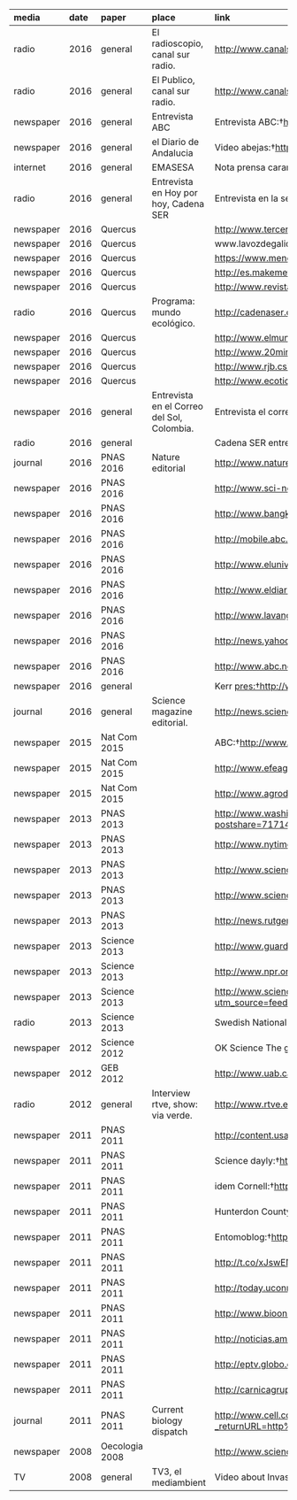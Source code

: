 
<table>
<colgroup>
<col width="3%" />
<col width="2%" />
<col width="5%" />
<col width="14%" />
<col width="74%" />
</colgroup>
<thead>
<tr class="header">
<th align="left">media</th>
<th align="left">date</th>
<th align="left">paper</th>
<th align="left">place</th>
<th align="left">link</th>
</tr>
</thead>
<tbody>
<tr class="odd">
<td align="left">radio</td>
<td align="left">2016</td>
<td align="left">general</td>
<td align="left">El radioscopio, canal sur radio.</td>
<td align="left"><a href="http://www.canalsur.es/programa_radio.html?id=385" class="uri">http://www.canalsur.es/programa_radio.html?id=385</a></td>
</tr>
<tr class="even">
<td align="left">radio</td>
<td align="left">2016</td>
<td align="left">general</td>
<td align="left">El Publico, canal sur radio.</td>
<td align="left"><a href="http://www.canalsur.es/el-publico-csr/91896.html" class="uri">http://www.canalsur.es/el-publico-csr/91896.html</a></td>
</tr>
<tr class="odd">
<td align="left">newspaper</td>
<td align="left">2016</td>
<td align="left">general</td>
<td align="left">Entrevista ABC</td>
<td align="left">Entrevista ABC:†<a href="http://sevilla.abc.es/sevilla/sevi-hotel-abejas-solitarias-sevilla-esta-carambolo-201605112302_noticia.html" class="uri">http://sevilla.abc.es/sevilla/sevi-hotel-abejas-solitarias-sevilla-esta-carambolo-201605112302_noticia.html</a></td>
</tr>
<tr class="even">
<td align="left">newspaper</td>
<td align="left">2016</td>
<td align="left">general</td>
<td align="left">el Diario de Andalucia</td>
<td align="left">Video abejas:†<a href="http://www.eldiario.es/andalucia/lacuadraturadelcirculo/pasa-abejas_6_502609736.html" class="uri">http://www.eldiario.es/andalucia/lacuadraturadelcirculo/pasa-abejas_6_502609736.html</a></td>
</tr>
<tr class="odd">
<td align="left">internet</td>
<td align="left">2016</td>
<td align="left">general</td>
<td align="left">EMASESA</td>
<td align="left">Nota prensa carambolo:†<a href="http://www.emasesa.com/construido-el-primer-hotel-de-abejas-solitarias-de-sevilla/" class="uri">http://www.emasesa.com/construido-el-primer-hotel-de-abejas-solitarias-de-sevilla/</a></td>
</tr>
<tr class="even">
<td align="left">radio</td>
<td align="left">2016</td>
<td align="left">general</td>
<td align="left">Entrevista en Hoy por hoy, Cadena SER</td>
<td align="left">Entrevista en la ser: Hoy por hoy; <a href="http://play.cadenaser.com/audio/1459152334_974828/" class="uri">http://play.cadenaser.com/audio/1459152334_974828/</a></td>
</tr>
<tr class="odd">
<td align="left">newspaper</td>
<td align="left">2016</td>
<td align="left">Quercus</td>
<td align="left"></td>
<td align="left"><a href="http://www.tercerainformacion.es/spip.php?article99903" class="uri">http://www.tercerainformacion.es/spip.php?article99903</a></td>
</tr>
<tr class="even">
<td align="left">newspaper</td>
<td align="left">2016</td>
<td align="left">Quercus</td>
<td align="left"></td>
<td align="left">www.lavozdegalicia.es/noticia/sociedad/2016/03/03/declive-abeja-miel-oculta-20000-especies/0003_201603G3P31993.htm</td>
</tr>
<tr class="odd">
<td align="left">newspaper</td>
<td align="left">2016</td>
<td align="left">Quercus</td>
<td align="left"></td>
<td align="left"><a href="https://www.meneame.net/m/cultura/cientificos-ecoflor-advierten-abejas-miel-no-son-unicas-peligro" class="uri">https://www.meneame.net/m/cultura/cientificos-ecoflor-advierten-abejas-miel-no-son-unicas-peligro</a></td>
</tr>
<tr class="even">
<td align="left">newspaper</td>
<td align="left">2016</td>
<td align="left">Quercus</td>
<td align="left"></td>
<td align="left"><a href="http://es.makemefeed.com/2016/03/04/cientificos-de-ecoflor-advierten-de-que-las-abejas-de-la-miel-no-son-las-unicas-en-peligro-1385300.html" class="uri">http://es.makemefeed.com/2016/03/04/cientificos-de-ecoflor-advierten-de-que-las-abejas-de-la-miel-no-son-las-unicas-en-peligro-1385300.html</a></td>
</tr>
<tr class="odd">
<td align="left">newspaper</td>
<td align="left">2016</td>
<td align="left">Quercus</td>
<td align="left"></td>
<td align="left"><a href="http://www.revistaquercus.es/noticia/6485/opinion/el-declive-de-las-abejas:-cinco-conceptos-mal-entendidos.html" class="uri">http://www.revistaquercus.es/noticia/6485/opinion/el-declive-de-las-abejas:-cinco-conceptos-mal-entendidos.html</a></td>
</tr>
<tr class="even">
<td align="left">radio</td>
<td align="left">2016</td>
<td align="left">Quercus</td>
<td align="left">Programa: mundo ecológico.</td>
<td align="left"><a href="http://cadenaser.com/emisora/2016/03/28/ser_madrid_norte/1459145418_420869.html" class="uri">http://cadenaser.com/emisora/2016/03/28/ser_madrid_norte/1459145418_420869.html</a></td>
</tr>
<tr class="odd">
<td align="left">newspaper</td>
<td align="left">2016</td>
<td align="left">Quercus</td>
<td align="left"></td>
<td align="left"><a href="http://www.elmundoecologico.es/abeja-miel-ecoflor-abeja-silvestre/" class="uri">http://www.elmundoecologico.es/abeja-miel-ecoflor-abeja-silvestre/</a></td>
</tr>
<tr class="even">
<td align="left">newspaper</td>
<td align="left">2016</td>
<td align="left">Quercus</td>
<td align="left"></td>
<td align="left"><a href="http://www.20minutos.es/noticia/2704829/0/abejas-miel-peligro-polinizadores/" class="uri">http://www.20minutos.es/noticia/2704829/0/abejas-miel-peligro-polinizadores/</a></td>
</tr>
<tr class="odd">
<td align="left">newspaper</td>
<td align="left">2016</td>
<td align="left">Quercus</td>
<td align="left"></td>
<td align="left"><a href="http://www.rjb.csic.es/jardinbotanico/jardin/contenido.php?Pag=106&amp;tipo=noticia&amp;cod=5035" class="uri">http://www.rjb.csic.es/jardinbotanico/jardin/contenido.php?Pag=106&amp;tipo=noticia&amp;cod=5035</a></td>
</tr>
<tr class="even">
<td align="left">newspaper</td>
<td align="left">2016</td>
<td align="left">Quercus</td>
<td align="left"></td>
<td align="left"><a href="http://www.ecoticias.com/naturaleza/113361/Abejas-peligro-solo-miel" class="uri">http://www.ecoticias.com/naturaleza/113361/Abejas-peligro-solo-miel</a></td>
</tr>
<tr class="odd">
<td align="left">newspaper</td>
<td align="left">2016</td>
<td align="left">general</td>
<td align="left">Entrevista en el Correo del Sol, Colombia.</td>
<td align="left">Entrevista el correo del sol:†<a href="http://www.elcorreodelsol.com/articulo/puedes-ayudar-las-abejas-con-flores-autoctonas-en-ventanas-y-jardines" class="uri">http://www.elcorreodelsol.com/articulo/puedes-ayudar-las-abejas-con-flores-autoctonas-en-ventanas-y-jardines</a></td>
</tr>
<tr class="even">
<td align="left">radio</td>
<td align="left">2016</td>
<td align="left">general</td>
<td align="left"></td>
<td align="left">Cadena SER entrevista:†<a href="http://cadenaser.com/emisora/2016/02/18/radio_huelva/1455783125_020311.html" class="uri">http://cadenaser.com/emisora/2016/02/18/radio_huelva/1455783125_020311.html</a></td>
</tr>
<tr class="odd">
<td align="left">journal</td>
<td align="left">2016</td>
<td align="left">PNAS 2016</td>
<td align="left">Nature editorial</td>
<td align="left"><a href="http://www.nature.com/nature/journal/v528/n7580/full/528011d.html" class="uri">http://www.nature.com/nature/journal/v528/n7580/full/528011d.html</a></td>
</tr>
<tr class="even">
<td align="left">newspaper</td>
<td align="left">2016</td>
<td align="left">PNAS 2016</td>
<td align="left"></td>
<td align="left"><a href="http://www.sci-news.com/biology/non-bee-insects-important-crop-pollinators-03477.html" class="uri">http://www.sci-news.com/biology/non-bee-insects-important-crop-pollinators-03477.html</a></td>
</tr>
<tr class="odd">
<td align="left">newspaper</td>
<td align="left">2016</td>
<td align="left">PNAS 2016</td>
<td align="left"></td>
<td align="left"><a href="http://www.bangkokpost.com/lite/news/781457/flies-wasps-beetles-are-important-pollinators-too" class="uri">http://www.bangkokpost.com/lite/news/781457/flies-wasps-beetles-are-important-pollinators-too</a></td>
</tr>
<tr class="even">
<td align="left">newspaper</td>
<td align="left">2016</td>
<td align="left">PNAS 2016</td>
<td align="left"></td>
<td align="left"><a href="http://mobile.abc.net.au/news/2015-12-01/non-bee-insects-just-as-important-as-bees-for-worlds-crops/6988344" class="uri">http://mobile.abc.net.au/news/2015-12-01/non-bee-insects-just-as-important-as-bees-for-worlds-crops/6988344</a></td>
</tr>
<tr class="odd">
<td align="left">newspaper</td>
<td align="left">2016</td>
<td align="left">PNAS 2016</td>
<td align="left"></td>
<td align="left"><a href="http://www.eluniversal.com.mx/articulo/ciencia-y-salud/ciencia/2015/11/30/abejas-no-son-la-unica-clave-en-la-polinizacion-de" class="uri">http://www.eluniversal.com.mx/articulo/ciencia-y-salud/ciencia/2015/11/30/abejas-no-son-la-unica-clave-en-la-polinizacion-de</a></td>
</tr>
<tr class="even">
<td align="left">newspaper</td>
<td align="left">2016</td>
<td align="left">PNAS 2016</td>
<td align="left"></td>
<td align="left"><a href="http://www.eldiario.es/cultura/tecnologia/insectos-ademas-abejas-polinizacion-cultivos_0_457755165.html" class="uri">http://www.eldiario.es/cultura/tecnologia/insectos-ademas-abejas-polinizacion-cultivos_0_457755165.html</a></td>
</tr>
<tr class="odd">
<td align="left">newspaper</td>
<td align="left">2016</td>
<td align="left">PNAS 2016</td>
<td align="left"></td>
<td align="left"><a href="http://www.lavanguardia.com/vida/20151130/30501255854/otros-insectos-ademas-de-las-abejas-claves-en-la-polinizacion-de-cultivos.html" class="uri">http://www.lavanguardia.com/vida/20151130/30501255854/otros-insectos-ademas-de-las-abejas-claves-en-la-polinizacion-de-cultivos.html</a></td>
</tr>
<tr class="even">
<td align="left">newspaper</td>
<td align="left">2016</td>
<td align="left">PNAS 2016</td>
<td align="left"></td>
<td align="left"><a href="http://news.yahoo.com/flies-wasps-beetles-important-pollinators-too-001606416.html" class="uri">http://news.yahoo.com/flies-wasps-beetles-important-pollinators-too-001606416.html</a></td>
</tr>
<tr class="odd">
<td align="left">newspaper</td>
<td align="left">2016</td>
<td align="left">PNAS 2016</td>
<td align="left"></td>
<td align="left"><a href="http://www.abc.net.au/news/2015-12-01/non-bee-insects-just-as-important-as-bees-for-worlds-crops/6988344" class="uri">http://www.abc.net.au/news/2015-12-01/non-bee-insects-just-as-important-as-bees-for-worlds-crops/6988344</a></td>
</tr>
<tr class="even">
<td align="left">newspaper</td>
<td align="left">2016</td>
<td align="left">general</td>
<td align="left"></td>
<td align="left">Kerr <a href="pres:†http://www.usatoday.com/story/news/2015/07/09/bumblebees-climate-change-study/29891617/" class="uri">pres:†http://www.usatoday.com/story/news/2015/07/09/bumblebees-climate-change-study/29891617/</a></td>
</tr>
<tr class="odd">
<td align="left">journal</td>
<td align="left">2016</td>
<td align="left">general</td>
<td align="left">Science magazine editorial.</td>
<td align="left"><a href="http://news.sciencemag.org/biology/2015/07/bumblebees-being-crushed-climate-change" class="uri">http://news.sciencemag.org/biology/2015/07/bumblebees-being-crushed-climate-change</a></td>
</tr>
<tr class="even">
<td align="left">newspaper</td>
<td align="left">2015</td>
<td align="left">Nat Com 2015</td>
<td align="left"></td>
<td align="left">ABC:†<a href="http://www.abc.es/natural-biodiversidad/20150618/abci-polinizacion-abejas-amenazadas-201506181304.html" class="uri">http://www.abc.es/natural-biodiversidad/20150618/abci-polinizacion-abejas-amenazadas-201506181304.html</a></td>
</tr>
<tr class="odd">
<td align="left">newspaper</td>
<td align="left">2015</td>
<td align="left">Nat Com 2015</td>
<td align="left"></td>
<td align="left"><a href="http://www.efeagro.com/noticia/abejas-comunes-protagonistas-polinizacion-cultivos/" class="uri">http://www.efeagro.com/noticia/abejas-comunes-protagonistas-polinizacion-cultivos/</a></td>
</tr>
<tr class="even">
<td align="left">newspaper</td>
<td align="left">2015</td>
<td align="left">Nat Com 2015</td>
<td align="left"></td>
<td align="left"><a href="http://www.agrodigital.com/PlArtStd.asp?CodArt=102848" class="uri">http://www.agrodigital.com/PlArtStd.asp?CodArt=102848</a></td>
</tr>
<tr class="odd">
<td align="left">newspaper</td>
<td align="left">2013</td>
<td align="left">PNAS 2013</td>
<td align="left"></td>
<td align="left"><a href="http://www.washingtonpost.com/news/energy-environment/wp/2015/06/22/wild-bees-are-dying-off-and-need-to-be-protected-but-not-for-the-reasons-you-think/?postshare=7171434987513417" class="uri">http://www.washingtonpost.com/news/energy-environment/wp/2015/06/22/wild-bees-are-dying-off-and-need-to-be-protected-but-not-for-the-reasons-you-think/?postshare=7171434987513417</a></td>
</tr>
<tr class="even">
<td align="left">newspaper</td>
<td align="left">2013</td>
<td align="left">PNAS 2013</td>
<td align="left"></td>
<td align="left"><a href="http://www.nytimes.com/2014/11/25/science/clues-to-bees-history-tucked-away-in-drawers.html?_r=1" class="uri">http://www.nytimes.com/2014/11/25/science/clues-to-bees-history-tucked-away-in-drawers.html?_r=1</a></td>
</tr>
<tr class="odd">
<td align="left">newspaper</td>
<td align="left">2013</td>
<td align="left">PNAS 2013</td>
<td align="left"></td>
<td align="left"><a href="http://www.sciencefriday.com/topics/nature/segment/03/08/2013/getting-the-springtime-buzz-on-bees.html" class="uri">http://www.sciencefriday.com/topics/nature/segment/03/08/2013/getting-the-springtime-buzz-on-bees.html</a></td>
</tr>
<tr class="even">
<td align="left">newspaper</td>
<td align="left">2013</td>
<td align="left">PNAS 2013</td>
<td align="left"></td>
<td align="left"><a href="http://www.sciencedaily.com/releases/2013/03/130304161621.htm" class="uri">http://www.sciencedaily.com/releases/2013/03/130304161621.htm</a></td>
</tr>
<tr class="odd">
<td align="left">newspaper</td>
<td align="left">2013</td>
<td align="left">PNAS 2013</td>
<td align="left"></td>
<td align="left"><a href="http://news.rutgers.edu/medrel/research/rh-2013-1/when-it-comes-to-pol-20130312/medrel_research_highlight_view" class="uri">http://news.rutgers.edu/medrel/research/rh-2013-1/when-it-comes-to-pol-20130312/medrel_research_highlight_view</a></td>
</tr>
<tr class="even">
<td align="left">newspaper</td>
<td align="left">2013</td>
<td align="left">Science 2013</td>
<td align="left"></td>
<td align="left"><a href="http://www.guardian.co.uk/environment/2013/feb/28/wild-bees-pollinators-crop-yields" class="uri">http://www.guardian.co.uk/environment/2013/feb/28/wild-bees-pollinators-crop-yields</a></td>
</tr>
<tr class="odd">
<td align="left">newspaper</td>
<td align="left">2013</td>
<td align="left">Science 2013</td>
<td align="left"></td>
<td align="left"><a href="http://www.npr.org/blogs/thesalt/2013/03/01/173167125/wild-bees-are-good-for-crops-but-crops-are-bad-for-bees?sc=17&amp;f=1001" class="uri">http://www.npr.org/blogs/thesalt/2013/03/01/173167125/wild-bees-are-good-for-crops-but-crops-are-bad-for-bees?sc=17&amp;f=1001</a></td>
</tr>
<tr class="even">
<td align="left">newspaper</td>
<td align="left">2013</td>
<td align="left">Science 2013</td>
<td align="left"></td>
<td align="left"><a href="http://www.sciencedaily.com/releases/2013/02/130228155622.htm?utm_source=feedburner&amp;utm_medium=feed&amp;utm_campaign=Feed%3A+sciencedaily%2Fplants_animals+%28ScienceDaily%3A+Plants+%26+Animals+News%29&amp;utm_content=Google+Reader">http://www.sciencedaily.com/releases/2013/02/130228155622.htm?utm_source=feedburner&amp;utm_medium=feed&amp;utm_campaign=Feed%3A+sciencedaily%2Fplants_animals+%28ScienceDaily%3A+Plants+%26+Animals+News%29&amp;utm_content=Google+Reader</a></td>
</tr>
<tr class="odd">
<td align="left">radio</td>
<td align="left">2013</td>
<td align="left">Science 2013</td>
<td align="left"></td>
<td align="left">Swedish National radio</td>
</tr>
<tr class="even">
<td align="left">newspaper</td>
<td align="left">2012</td>
<td align="left">Science 2012</td>
<td align="left"></td>
<td align="left">OK Science The guardian:†<a href="http://t.co/QIBBF74u" class="uri">http://t.co/QIBBF74u</a></td>
</tr>
<tr class="odd">
<td align="left">newspaper</td>
<td align="left">2012</td>
<td align="left">GEB 2012</td>
<td align="left"></td>
<td align="left"><a href="http://www.uab.cat/servlet/Satellite?cid=1096481466574&amp;pagename=UABDivulga%2FPage%2FTemplatePageDetallArticleInvestigar&amp;param1=1339396418859">http://www.uab.cat/servlet/Satellite?cid=1096481466574&amp;pagename=UABDivulga%2FPage%2FTemplatePageDetallArticleInvestigar&amp;param1=1339396418859</a></td>
</tr>
<tr class="even">
<td align="left">radio</td>
<td align="left">2012</td>
<td align="left">general</td>
<td align="left">Interview rtve, show: via verde.</td>
<td align="left"><a href="http://www.rtve.es/alacarta/audios/vida-verde/vida-verde-huertos-comunitarios-abejas-ciudad-12-05-12/1402151/" class="uri">http://www.rtve.es/alacarta/audios/vida-verde/vida-verde-huertos-comunitarios-abejas-ciudad-12-05-12/1402151/</a></td>
</tr>
<tr class="odd">
<td align="left">newspaper</td>
<td align="left">2011</td>
<td align="left">PNAS 2011</td>
<td align="left"></td>
<td align="left"><a href="http://content.usatoday.com/communities/sciencefair/post/2011/12/bees-plants-pollination-climate-change-global-warming/1" class="uri">http://content.usatoday.com/communities/sciencefair/post/2011/12/bees-plants-pollination-climate-change-global-warming/1</a></td>
</tr>
<tr class="even">
<td align="left">newspaper</td>
<td align="left">2011</td>
<td align="left">PNAS 2011</td>
<td align="left"></td>
<td align="left">Science dayly:†<a href="http://www.sciencedaily.com/releases/2011/12/111212124601.htm" class="uri">http://www.sciencedaily.com/releases/2011/12/111212124601.htm</a></td>
</tr>
<tr class="odd">
<td align="left">newspaper</td>
<td align="left">2011</td>
<td align="left">PNAS 2011</td>
<td align="left"></td>
<td align="left">idem Cornell:†<a href="http://www.news.cornell.edu/stories/Dec11/BeesClimate.html" class="uri">http://www.news.cornell.edu/stories/Dec11/BeesClimate.html</a></td>
</tr>
<tr class="even">
<td align="left">newspaper</td>
<td align="left">2011</td>
<td align="left">PNAS 2011</td>
<td align="left"></td>
<td align="left">Hunterdon County Democrat:†<a href="http://www.nj.com/hunterdon-county-democrat/index.ssf/2012/02/editorial_column_plants_and_an.html" class="uri">http://www.nj.com/hunterdon-county-democrat/index.ssf/2012/02/editorial_column_plants_and_an.html</a></td>
</tr>
<tr class="odd">
<td align="left">newspaper</td>
<td align="left">2011</td>
<td align="left">PNAS 2011</td>
<td align="left"></td>
<td align="left">Entomoblog:†<a href="http://entomoblog.net/Las-abejas-y-el-cambio-climatico.html#forum2713" class="uri">http://entomoblog.net/Las-abejas-y-el-cambio-climatico.html#forum2713</a></td>
</tr>
<tr class="even">
<td align="left">newspaper</td>
<td align="left">2011</td>
<td align="left">PNAS 2011</td>
<td align="left"></td>
<td align="left"><a href="http://t.co/xJswEMxD" class="uri">http://t.co/xJswEMxD</a></td>
</tr>
<tr class="odd">
<td align="left">newspaper</td>
<td align="left">2011</td>
<td align="left">PNAS 2011</td>
<td align="left"></td>
<td align="left"><a href="http://today.uconn.edu/blog/2011/12/biological-collections-help-scientists-document-environmental-change/" class="uri">http://today.uconn.edu/blog/2011/12/biological-collections-help-scientists-document-environmental-change/</a></td>
</tr>
<tr class="even">
<td align="left">newspaper</td>
<td align="left">2011</td>
<td align="left">PNAS 2011</td>
<td align="left"></td>
<td align="left"><a href="http://www.bioon.com/biology/Ecology/513005.shtml" class="uri">http://www.bioon.com/biology/Ecology/513005.shtml</a></td>
</tr>
<tr class="odd">
<td align="left">newspaper</td>
<td align="left">2011</td>
<td align="left">PNAS 2011</td>
<td align="left"></td>
<td align="left"><a href="http://noticias.ambientebrasil.com.br/clipping/2011/12/07/77575-mudancas-climaticas-alteram-ciclo-reprodutivo-de-abelhas-diz-cientista.html" class="uri">http://noticias.ambientebrasil.com.br/clipping/2011/12/07/77575-mudancas-climaticas-alteram-ciclo-reprodutivo-de-abelhas-diz-cientista.html</a></td>
</tr>
<tr class="even">
<td align="left">newspaper</td>
<td align="left">2011</td>
<td align="left">PNAS 2011</td>
<td align="left"></td>
<td align="left"><a href="http://eptv.globo.com/terradagente/NOT,0,0,382583,Clima+altera+reproducao+.aspx" class="uri">http://eptv.globo.com/terradagente/NOT,0,0,382583,Clima+altera+reproducao+.aspx</a></td>
</tr>
<tr class="odd">
<td align="left">newspaper</td>
<td align="left">2011</td>
<td align="left">PNAS 2011</td>
<td align="left"></td>
<td align="left"><a href="http://carnicagruppen.blogspot.com/2011/12/blommor-och-bin.html" class="uri">http://carnicagruppen.blogspot.com/2011/12/blommor-och-bin.html</a></td>
</tr>
<tr class="even">
<td align="left">journal</td>
<td align="left">2011</td>
<td align="left">PNAS 2011</td>
<td align="left">Current biology dispatch</td>
<td align="left"><a href="http://www.cell.com/current-biology/abstract/S0960-9822(12)00010-3?_returnURL=http%3A%2F%2Flinkinghub.elsevier.com%2Fretrieve%2Fpii%2FS0960982212000103%3Fshowall%3Dtrue">http://www.cell.com/current-biology/abstract/S0960-9822(12)00010-3?_returnURL=http%3A%2F%2Flinkinghub.elsevier.com%2Fretrieve%2Fpii%2FS0960982212000103%3Fshowall%3Dtrue</a></td>
</tr>
<tr class="odd">
<td align="left">newspaper</td>
<td align="left">2008</td>
<td align="left">Oecologia 2008</td>
<td align="left"></td>
<td align="left"><a href="http://www.sciencedaily.com/releases/2008/05/080516125934.htm" class="uri">http://www.sciencedaily.com/releases/2008/05/080516125934.htm</a></td>
</tr>
<tr class="even">
<td align="left">TV</td>
<td align="left">2008</td>
<td align="left">general</td>
<td align="left">TV3, el mediambient</td>
<td align="left">Video about Invasive plants TV3 (spanish)</td>
</tr>
</tbody>
</table>
